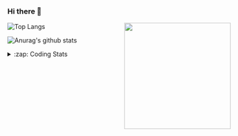 ### Hi there 👋

<!--
**tao8687/tao8687** is a ✨ _special_ ✨ repository because its `README.md` (this file) appears on your GitHub profile.

Here are some ideas to get you started:

- 🔭 I’m currently working on ...
- 🌱 I’m currently learning ...
- 👯 I’m looking to collaborate on ...
- 🤔 I’m looking for help with ...
- 💬 Ask me about ...
- 📫 How to reach me: ...
- 😄 Pronouns: ...
- ⚡ Fun fact: ...
-->

<img align='right' src="https://media.giphy.com/media/M9gbBd9nbDrOTu1Mqx/giphy.gif" width="240">

  
![Top Langs](https://github-readme-stats.vercel.app/api/top-langs/?username=tao8687&layout=compact&title_color=23238E&text_color=A67D3D)

![Anurag's github stats](https://github-readme-stats.vercel.app/api?username=tao8687&show_icons=true&&text_color=A67D3D&title_color=23238E&show_icons=false&count_private=true&hide=stars)

<details>
  <summary>:zap: Coding Stats</summary>
  <br>
    
<!--START_SECTION:waka-->

```txt
From: 17 February 2025 - To: 24 February 2025

Python      4 hrs 9 mins    ███████████░░░░░░░░░░░░░░   44.62 %
YAML        2 hrs 46 mins   ███████▒░░░░░░░░░░░░░░░░░   29.79 %
Other       45 mins         ██░░░░░░░░░░░░░░░░░░░░░░░   08.18 %
C++         43 mins         ██░░░░░░░░░░░░░░░░░░░░░░░   07.81 %
CMake       38 mins         █▓░░░░░░░░░░░░░░░░░░░░░░░   06.83 %
```

<!--END_SECTION:waka-->
</details>
